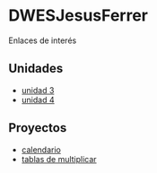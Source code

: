 # DWESJesusFerrer
Enlaces de interés
## Unidades
* [unidad 3](https://github.com/Feloje20/unidad_3)
* [unidad 4](https://github.com/Feloje20/unidad_4)
## Proyectos
* [calendario](https://github.com/Feloje20/calendario_DWES)
* [tablas de multiplicar](https://github.com/Feloje20/resolver-tablas-de-multiplicar)
